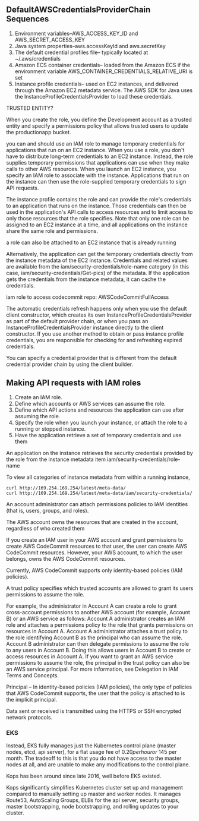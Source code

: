 
DefaultAWSCredentialsProviderChain Sequences
-------
1. Environment variables–AWS_ACCESS_KEY_ID and AWS_SECRET_ACCESS_KEY
2. Java system properties–aws.accessKeyId and aws.secretKey
3. The default credential profiles file– typically located at ~/.aws/credentials
4. Amazon ECS container credentials– loaded from the Amazon ECS if the environment variable AWS_CONTAINER_CREDENTIALS_RELATIVE_URI is set
5. Instance profile credentials– used on EC2 instances, and delivered through the Amazon EC2 metadata service. The AWS SDK for Java uses the InstanceProfileCredentialsProvider to load these credentials.

TRUSTED ENTITY?

When you create the role, you define the Development account as a trusted entity and specify a permissions policy that allows trusted users to update the productionapp bucket.

you can and should use an IAM role to manage temporary credentials for applications that run on an EC2 instance. When you use a role, you don't have to distribute long-term credentials to an EC2 instance. Instead, the role supplies temporary permissions that applications can use when they make calls to other AWS resources. When you launch an EC2 instance, you specify an IAM role to associate with the instance. Applications that run on the instance can then use the role-supplied temporary credentials to sign API requests.

The instance profile contains the role and can provide the role's credentials to an application that runs on the instance. Those credentials can then be used in the application's API calls to access resources and to limit access to only those resources that the role specifies. Note that only one role can be assigned to an EC2 instance at a time, and all applications on the instance share the same role and permissions.

a role can also be attached to an EC2 instance that is already running

Alternatively, the application can get the temporary credentials directly from the instance metadata of the EC2 instance. Credentials and related values are available from the iam/security-credentials/role-name category (in this case, iam/security-credentials/Get-pics) of the metadata. If the application gets the credentials from the instance metadata, it can cache the credentials.

iam role to access codecommit repo: AWSCodeCommitFullAccess

The automatic credentials refresh happens only when you use the default client constructor, which creates its own InstanceProfileCredentialsProvider as part of the default provider chain, or when you pass an InstanceProfileCredentialsProvider instance directly to the client constructor. If you use another method to obtain or pass instance profile credentials, you are responsible for checking for and refreshing expired credentials.

You can specify a credential provider that is different from the default credential provider chain by using the client builder.


Making API requests with IAM roles
-----------
1. Create an IAM role.
2. Define which accounts or AWS services can assume the role.
3. Define which API actions and resources the application can use after assuming the role.
4. Specify the role when you launch your instance, or attach the role to a running or stopped instance.
5. Have the application retrieve a set of temporary credentials and use them

An application on the instance retrieves the security credentials provided by the role from the instance metadata item iam/security-credentials/role-name

To view all categories of instance metadata from within a running instance,

```
curl http://169.254.169.254/latest/meta-data/
curl http://169.254.169.254/latest/meta-data/iam/security-credentials/
```
An account administrator can attach permissions policies to IAM identities (that is, users, groups, and roles).

The AWS account owns the resources that are created in the account, regardless of who created them

If you create an IAM user in your AWS account and grant permissions to create AWS CodeCommit resources to that user, the user can create AWS CodeCommit resources. However, your AWS account, to which the user belongs, owns the AWS CodeCommit resources.

Currently, AWS CodeCommit supports only identity-based policies (IAM policies).

 A trust policy specifies which trusted accounts are allowed to grant its users permissions to assume the role.

For example, the administrator in Account A can create a role to grant cross-account permissions to another AWS account (for example, Account B) or an AWS service as follows:
Account A administrator creates an IAM role and attaches a permissions policy to the role that grants permissions on resources in Account A.
Account A administrator attaches a trust policy to the role identifying Account B as the principal who can assume the role.
Account B administrator can then delegate permissions to assume the role to any users in Account B. Doing this allows users in Account B to create or access resources in Account A. If you want to grant an AWS service permissions to assume the role, the principal in the trust policy can also be an AWS service principal. For more information, see Delegation in IAM Terms and Concepts.

Principal – In identity-based policies (IAM policies), the only type of policies that AWS CodeCommit supports, the user that the policy is attached to is the implicit principal.

Data sent or received is transmitted using the HTTPS or SSH encrypted network protocols.

### EKS

Instead, EKS fully manages just the Kubernetes control plane (master nodes, etcd, api server), for a flat usage fee of $0.20 per hour or ~$145 per month. The tradeoff to this is that you do not have access to the master nodes at all, and are unable to make any modifications to the control plane.

Kops has been around since late 2016, well before EKS existed.

Kops significantly simplifies Kubernetes cluster set up and management compared to manually setting up master and worker nodes. It manages Route53, AutoScaling Groups, ELBs for the api server, security groups, master bootstrapping, node bootstrapping, and rolling updates to your cluster.
